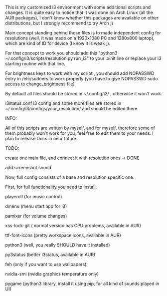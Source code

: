 This is my customized i3 environment with some additional scripts and changes.
It is quite easy to notice that it was done on Arch Linux (all the AUR packages), I don't know whether this packages are available on other distributions, but I strongly recommend to try Arch ;)

Main concept standing behind those files is to made independent config for resolutions (well, it was made on a 1920x1080 PC and 1280x800 laptop), which are kind of ID for device (I know it is weak ;).

For that concept to work you should add this "python3 ~/.config/i3/scripts/resolution.py run_i3" to your .xinit line or replace your i3 starting routine with that line.

For brightness keys to work with my script , you should add NOPASSWD entry in /etc/sudoers to work properly (you have to give NOPASSWD sudo access to change_brightness file)

By default all files should be stored in ~/.config/i3/ , otherwise it won't work.

i3status.conf i3 config and some more files are stored in ~/.config/i3/configs/your_resolution/ and should be edited there

INFO: 

All of this scripts are written by myself, and for myself, therefore some of them probably won't work for you, feel free to edit them to your needs. I plan to release Docs in near future.



TODO:

 create one main file, and connect it with resolution ones -> DONE

 add screenshot sound


Now, full config consists of a base and resolution specific one.


First, for full functionality you need to install:

playerctl (for music control)

dmenu (menu start app for i3)

pamixer (for volume changes)

xss-lock-git ( normal version has CPU problems, available in AUR) 

ttf-font-icons (pretty workspace icons, available in AUR) 

python3 (well, you really SHOULD have it installed)  

py3status (better i3status, available in AUR)

feh (only if you want to use wallpapers)

nvidia-smi (nvidia graphics temperature only)

pygame (python3 library, install it using pip, for all kind of sounds played in UI)
